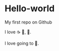 # Hello-world

My first repo on Github

I love :coffee: :bread:, :pizza:.

I love going to :school:.
